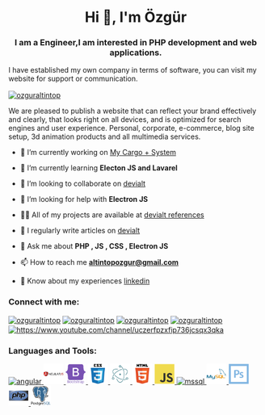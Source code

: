 <h1 align="center">Hi 👋, I'm Özgür</h1>
<h3 align="center">I am a Engineer,I am interested in PHP development and web applications.</h3>

I have established my own company in terms of software, you can visit my website for support or communication.

<a href="https://devialt.com/" target="blank"><img align="center" src="https://devialt.com/en/images/devialt-logo.png" alt="ozguraltintop" style="width:100px" /></a>



We are pleased to publish a website that can reflect your brand effectively and clearly,
that looks right on all devices, and is optimized for search engines and user experience.
Personal, corporate, e-commerce, blog site setup, 3d animation products and all multimedia services.

- 🔭 I’m currently working on  <a href="https://www.turkeycargo.com.tr/my-cargo">My Cargo + System</a>

- 🌱 I’m currently learning **Electon JS and Lavarel**

- 👯 I’m looking to collaborate on <a href="https://www.devialt.com">devialt</a>

- 🤝 I’m looking for help with **Electron JS**

- 👨‍💻 All of my projects are available at <a href="https://www.devialt.com/reference">devialt references</a>

- 📝 I regularly write articles on <a href="https://www.devialt.com">devialt</a>

- 💬 Ask me about **PHP , JS , CSS , Electron JS**

- 📫 How to reach me **altintopozgur@gmail.com**

- 📄 Know about my experiences <a href="https://www.linkedin.com/ozguraltintop">linkedin</a>

<h3 align="left">Connect with me:</h3>
<p align="left">
<a href="https://linkedin.com/in/ozguraltintop" target="blank"><img align="center" src="https://raw.githubusercontent.com/rahuldkjain/github-profile-readme-generator/master/src/images/icons/Social/linked-in-alt.svg" alt="ozguraltintop" height="30" width="40" /></a>
<a href="https://instagram.com/zgrfo" target="blank"><img align="center" src="https://raw.githubusercontent.com/rahuldkjain/github-profile-readme-generator/master/src/images/icons/Social/instagram.svg" alt="ozguraltintop" height="30" width="40" /></a>
<a href="https://twitter.com/zgrfo" target="blank"><img align="center" src="https://cdn-icons-png.flaticon.com/512/3670/3670151.png" alt="ozguraltintop" height="30" width="30" /></a>
<a href="https://medium.com/ozguraltintop" target="blank"><img align="center" src="https://raw.githubusercontent.com/rahuldkjain/github-profile-readme-generator/master/src/images/icons/Social/medium.svg" alt="ozguraltintop" height="30" width="40" /></a>
<a href="https://www.youtube.com/channel/uczerfpzxfip736jcsqx3qka" target="blank"><img align="center" src="https://raw.githubusercontent.com/rahuldkjain/github-profile-readme-generator/master/src/images/icons/Social/youtube.svg" alt="https://www.youtube.com/channel/uczerfpzxfip736jcsqx3qka" height="30" width="40" /></a>
</p>

<h3 align="left">Languages and Tools:</h3>
<p align="left"> <a href="https://angular.io" target="_blank" rel="noreferrer"> <img src="https://angular.io/assets/images/logos/angular/angular.svg" alt="angular" width="40" height="40"/> </a> <a href="https://angular.io" target="_blank" rel="noreferrer"> <img src="https://raw.githubusercontent.com/devicons/devicon/master/icons/angularjs/angularjs-original-wordmark.svg" alt="angularjs" width="40" height="40"/> </a> <a href="https://getbootstrap.com" target="_blank" rel="noreferrer"> <img src="https://raw.githubusercontent.com/devicons/devicon/master/icons/bootstrap/bootstrap-plain-wordmark.svg" alt="bootstrap" width="40" height="40"/> </a> <a href="https://www.w3schools.com/css/" target="_blank" rel="noreferrer"> <img src="https://raw.githubusercontent.com/devicons/devicon/master/icons/css3/css3-original-wordmark.svg" alt="css3" width="40" height="40"/> </a> <a href="https://www.electronjs.org" target="_blank" rel="noreferrer"> <img src="https://raw.githubusercontent.com/devicons/devicon/master/icons/electron/electron-original.svg" alt="electron" width="40" height="40"/> </a> <a href="https://www.w3.org/html/" target="_blank" rel="noreferrer"> <img src="https://raw.githubusercontent.com/devicons/devicon/master/icons/html5/html5-original-wordmark.svg" alt="html5" width="40" height="40"/> </a> <a href="https://developer.mozilla.org/en-US/docs/Web/JavaScript" target="_blank" rel="noreferrer"> <img src="https://raw.githubusercontent.com/devicons/devicon/master/icons/javascript/javascript-original.svg" alt="javascript" width="40" height="40"/> </a> <a href="https://www.microsoft.com/en-us/sql-server" target="_blank" rel="noreferrer"> <img src="https://www.svgrepo.com/show/303229/microsoft-sql-server-logo.svg" alt="mssql" width="40" height="40"/> </a> <a href="https://www.mysql.com/" target="_blank" rel="noreferrer"> <img src="https://raw.githubusercontent.com/devicons/devicon/master/icons/mysql/mysql-original-wordmark.svg" alt="mysql" width="40" height="40"/> </a> <a href="https://www.photoshop.com/en" target="_blank" rel="noreferrer"> <img src="https://raw.githubusercontent.com/devicons/devicon/master/icons/photoshop/photoshop-line.svg" alt="photoshop" width="40" height="40"/> </a> <a href="https://www.php.net" target="_blank" rel="noreferrer"> <img src="https://raw.githubusercontent.com/devicons/devicon/master/icons/php/php-original.svg" alt="php" width="40" height="40"/> </a> <a href="https://www.postgresql.org" target="_blank" rel="noreferrer"> <img src="https://raw.githubusercontent.com/devicons/devicon/master/icons/postgresql/postgresql-original-wordmark.svg" alt="postgresql" width="40" height="40"/> </a> </p>
